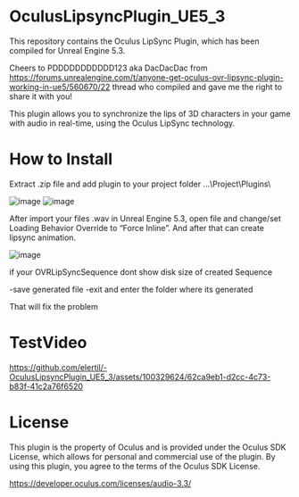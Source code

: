 # OculusLipsyncPlugin_UE5_3

This repository contains the Oculus LipSync Plugin, which has been compiled for Unreal Engine 5.3. 

Cheers to PDDDDDDDDDDD123 aka DacDacDac from https://forums.unrealengine.com/t/anyone-get-oculus-ovr-lipsync-plugin-working-in-ue5/560670/22 thread who compiled and gave me the right to share it with you!

This plugin allows you to synchronize the lips of 3D characters in your game with audio in real-time, using the Oculus LipSync technology.

# How to Install

Extract .zip file and add plugin to your project folder ...\Project\Plugins\

![image](https://github.com/elertil/-OculusLipsyncPlugin_UE5_3/assets/100329624/b82aa621-0a46-4ba8-bf36-78a61e4ede84)
![image](https://github.com/elertil/-OculusLipsyncPlugin_UE5_3/assets/100329624/3791661a-9397-4dfb-a4b2-8a6a7973c732)


After import your files .wav in Unreal Engine 5.3, open file and change/set Loading Behavior Override to “Force Inline”. And after that can create lipsync animation.

![image](https://github.com/elertil/-OculusLipsyncPlugin_UE5_3/assets/100329624/21dd0d54-00fd-4d7b-9d42-4140982a7787)

if your OVRLipSyncSequence dont show disk size of created Sequence

-save generated file
-exit and enter the folder where its generated

That will fix the problem

# TestVideo
https://github.com/elertil/-OculusLipsyncPlugin_UE5_3/assets/100329624/62ca9eb1-d2cc-4c73-b83f-41c2a76f6520


 


# License
This plugin is the property of Oculus and is provided under the Oculus SDK License, which allows for personal and commercial use of the plugin. By using this plugin, you agree to the terms of the Oculus SDK License.

https://developer.oculus.com/licenses/audio-3.3/
